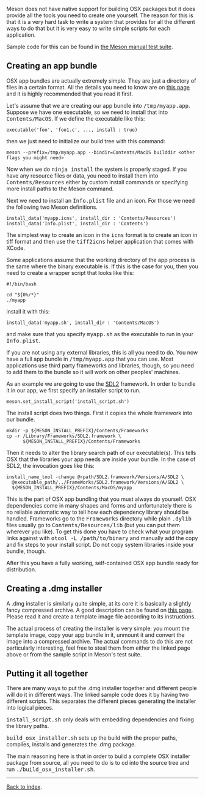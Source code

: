 Meson does not have native support for building OSX packages but it does provide all the tools you need to create one yourself. The reason for this is that it is a very hard task to write a system that provides for all the different ways to do that but it is very easy to write simple scripts for each application.

Sample code for this can be found in [the Meson manual test suite](https://github.com/jpakkane/meson/tree/master/manual%20tests/3%20osx%20bundle).

## Creating an app bundle

OSX app bundles are actually extremely simple. They are just a directory of files in a certain format. All the details you need to know are on [this page](https://stackoverflow.com/questions/1596945/building-osx-app-bundle) and it is highly recommended that you read it first.

Let's assume that we are creating our app bundle into <tt>/tmp/myapp.app</tt>. Suppose we have one executable, so we need to install that into <tt>Contents/MacOS</tt>. If we define the executable like this:

    executable('foo', 'foo1.c', ..., install : true)

then we just need to initialize our build tree with this command:

    meson --prefix=/tmp/myapp.app --bindir=Contents/MacOS builddir <other flags you might need>

Now when we do <tt>ninja install</tt> the system is properly staged. If you have any resource files or data, you need to install them into <tt>Contents/Resources</tt> either by custom install commands or specifying more install paths to the Meson command.

Next we need to install an <tt>Info.plist</tt> file and an icon. For those we need the following two Meson definitions.

    install_data('myapp.icns', install_dir : 'Contents/Resources')
    install_data('Info.plist', install_dir : 'Contents')

The simplest way to create an icon in the <tt>icns</tt> format is to create an icon in tiff format and then use the <tt>tiff2icns</tt> helper application that comes with XCode.

Some applications assume that the working directory of the app process is the same where the binary executable is. If this is the case for you, then you need to create a wrapper script that looks like this:

    #!/bin/bash

    cd "${0%/*}"
    ./myapp

install it with this:

    install_data('myapp.sh', install_dir : 'Contents/MacOS')

and make sure that you specify <tt>myapp.sh</tt> as the executable to run in your <tt>Info.plist</tt>.

If you are not using any external libraries, this is all you need to do. You now have a full app bundle in <tt>/tmp/myapp.app</tt> that you can use. Most applications use third party frameworks and libraries, though, so you need to add them to the bundle so it will work on other peoples' machines.

As an example we are going to use the [SDL2](https://libsdl.org/) framework. In order to bundle it in our app, we first specify an installer script to run.

    meson.set_install_script('install_script.sh')

The install script does two things. First it copies the whole framework into our bundle.

    mkdir -p ${MESON_INSTALL_PREFIX}/Contents/Frameworks
    cp -r /Library/Frameworks/SDL2.framework \
          ${MESON_INSTALL_PREFIX}/Contents/Frameworks

Then it needs to alter the library search path of our executable(s). This tells OSX that the libraries your app needs are inside your bundle. In the case of SDL2, the invocation goes like this:

    install_name_tool -change @rpath/SDL2.framework/Versions/A/SDL2 \
      @executable_path/../FrameWorks/SDL2.framework/Versions/A/SDL2 \
      ${MESON_INSTALL_PREFIX}/Contents/MacOS/myapp

This is the part of OSX app bundling that you must always do yourself. OSX dependencies come in many shapes and forms and unfortunately there is no reliable automatic way to tell how each dependency library should be handled. Frameworks go to the <tt>Frameworks</tt> directory while plain <tt>.dylib</tt> files usually go to <tt>Contents/Resources/lib</tt> (but you can put them wherever you like). To get this done you have to check what your program links against with <tt>otool -L /path/to/binary</tt> and manually add the copy and fix steps to your install script. Do not copy system libraries inside your bundle, though.

After this you have a fully working, self-contained OSX app bundle ready for distribution.

## Creating a .dmg installer

A .dmg installer is similarly quite simple, at its core it is basically a slightly fancy compressed archive. A good description can be found on [this page](https://el-tramo.be/guides/fancy-dmg/). Please read it and create a template image file according to its instructions.

The actual process of creating the installer is very simple: you mount the template image, copy your app bundle in it, unmount it and convert the image into a compressed archive. The actual commands to do this are not particularly interesting, feel free to steal them from either the linked page above or from the sample script in Meson's test suite.

## Putting it all together

There are many ways to put the .dmg installer together and different people will do it in different ways. The linked sample code does it by having two different scripts. This separates the different pieces generating the installer into logical pieces.

<tt>install_script.sh</tt> only deals with embedding dependencies and fixing the library paths.

<tt>build_osx_installer.sh</tt> sets up the build with the proper paths, compiles, installs and generates the .dmg package.

The main reasoning here is that in order to build a complete OSX installer package from source, all you need to do is to cd into the source tree and run <tt>./build_osx_installer.sh</tt>.

---

[Back to index](Manual).